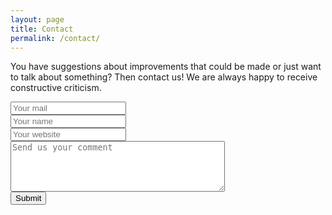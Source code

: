 ```yaml
---
layout: page
title: Contact
permalink: /contact/
---
```

You have suggestions about improvements that could be made or just want to talk about something?
Then contact us! We are always happy to receive constructive criticism.

<form accept-charset="UTF-8" action="https://formkeep.com/f/51ea0eb22e95" method="POST">
  <input type="hidden" name="utf8" value="✓">
  <input type="email" name="email" placeholder="Your mail"><br>
  <input type="text" name="name" placeholder="Your name"><br>
  <input type="url" name="url" placeholder="Your website"><br>
  <textarea name="comment" rows="5" cols="40" placeholder="Send us your comment"></textarea><br>
  <button type="submit">Submit</button>
</form>
